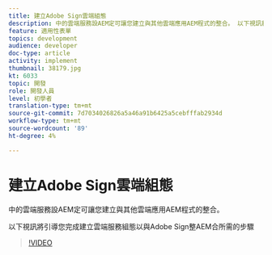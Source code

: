 ```yaml
---
title: 建立Adobe Sign雲端組態
description: 中的雲端服務設AEM定可讓您建立與其他雲端應用AEM程式的整合。 以下視訊將引導您完成建立雲端服務組態以與Adobe Sign整合所需AEM的步驟。
feature: 適用性表單
topics: development
audience: developer
doc-type: article
activity: implement
thumbnail: 38179.jpg
kt: 6033
topic: 開發
role: 開發人員
level: 初學者
translation-type: tm+mt
source-git-commit: 7d7034026826a5a46a91b6425a5cebfffab2934d
workflow-type: tm+mt
source-wordcount: '89'
ht-degree: 4%

---
```


# 建立Adobe Sign雲端組態

中的雲端服務設AEM定可讓您建立與其他雲端應用AEM程式的整合。

以下視訊將引導您完成建立雲端服務組態以與Adobe Sign整AEM合所需的步驟

>[!VIDEO](https://video.tv.adobe.com/v/38179/?quality=9&learn=on)